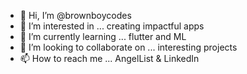 - 👋 Hi, I’m @brownboycodes
- 👀 I’m interested in ... creating impactful apps
- 🌱 I’m currently learning ... flutter and ML
- 💞️ I’m looking to collaborate on ... interesting projects
- 📫 How to reach me ... AngelList & LinkedIn

<!---
brownboycodes/brownboycodes is a ✨ special ✨ repository because its `README.md` (this file) appears on your GitHub profile.
You can click the Preview link to take a look at your changes.
--->
